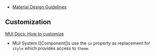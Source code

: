 - [Material Design Guidelines](https://m2.material.io/design/guidelines-overview)

## Customization
[MUI Docs: How to customize](https://mui.com/material-ui/customization/how-to-customize/)

- MUI System [[Component]]s use the `sx` property as replacement for `style` which provides access to `theme`.